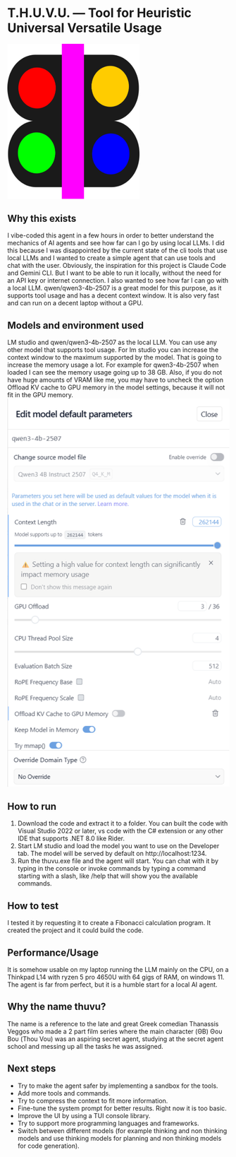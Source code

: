 ﻿# T.H.U.V.U. — Tool for Heuristic Universal Versatile Usage
<img src="images/thuvu.png" width="300" alt="T.H.U.V.U. Logo">

## Why this exists
I vibe-coded this agent in a few hours in order to better understand the mechanics of AI agents and see 
how far can I go by using local LLMs. I did this because I was disappointed by the current state of the cli tools
that use local LLMs and I wanted to create a simple agent that can use tools and chat with the user. Obviously,
the inspiration for this project is Claude Code and Gemini CLI. But I want to be able to run it locally,
without the need for an API key or internet connection. I also wanted to see how far I can go with a local LLM.
qwen/qwen3-4b-2507 is a great model for this purpose, as it supports tool usage and has a decent context window.
It is also very fast and can run on a decent laptop without a GPU.

## Models and environment used
LM studio and qwen/qwen3-4b-2507 as the local LLM. You can use any other model that supports tool usage.
For lm studio you can increase the context window to the maximum supported by the model. That is going to 
increase the memory usage a lot. For example for qwen3-4b-2507 when loaded I can see the memory usage
going up to 38 GB. Also, if you do not have huge amounts of VRAM like me, you may have to uncheck the option
Offload KV cache to GPU memory in the model settings, because it will not fit in the GPU memory.
<img src="images/lmstudio_model_settings.png" width="600" alt="LM Studio Model Settings">

## How to run
1. Download the code and extract it to a folder. You can built the code with Visual Studio 2022 or later, vs code
with the C# extension or any other IDE that supports .NET 8.0 like Rider.
2. Start LM studio and load the model you want to use on the Developer tab. The model will be served by default
on http://localhost:1234.
3. Run the thuvu.exe file and the agent will start. You can chat with it by typing in the console or invoke
commands by typing a command starting with a slash, like /help that will show you the available commands.

## How to test
I tested it by requesting it to create a Fibonacci calculation program. It created the project and it 
could build the code.

## Performance/Usage
It is somehow usable on my laptop running the LLM mainly on the CPU, on a Thinkpad L14 with ryzen 5 pro 4650U 
with 64 gigs of RAM, on windows 11.
The agent is far from perfect, but it is a humble start for a local AI agent.

## Why the name thuvu?
The name is a reference to the late and great Greek comedian Thanassis Veggos who made a 2 part film series 
where the main character (ΘΒ) Θου Βου (Thou Vou) was an aspiring secret agent, studying at the
secret agent school and messing up all the tasks he was assigned.

## Next steps
- Try to make the agent safer by implementing a sandbox for the tools.
- Add more tools and commands.
- Try to compress the context to fit more information.
- Fine-tune the system prompt for better results. Right now it is too basic.
- Improve the UI by using a TUI console library.
- Try to support more programming languages and frameworks.
- Switch between different models (for example thinking and non thinking models and use thinking models
  for planning and non thinking models for code generation).